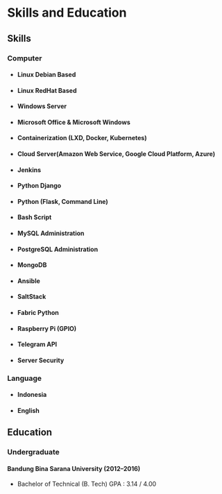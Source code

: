Skills and Education
===

Skills
---
### Computer
- #### Linux Debian Based
- #### Linux RedHat Based
- #### Windows Server
- #### Microsoft Office & Microsoft Windows
- #### Containerization (LXD, Docker, Kubernetes)
- #### Cloud Server(Amazon Web Service, Google Cloud Platform, Azure)
- #### Jenkins
- #### Python Django
- #### Python (Flask, Command Line)
- #### Bash Script
- #### MySQL Administration
- #### PostgreSQL Administration
- #### MongoDB
- #### Ansible
- #### SaltStack
- #### Fabric Python
- #### Raspberry Pi (GPIO)
- #### Telegram API
- #### Server Security

### Language
- #### Indonesia
- #### English

Education
---
### Undergraduate
#### Bandung Bina Sarana University (2012–2016)
- Bachelor of Technical (B. Tech) GPA : 3.14 / 4.00

